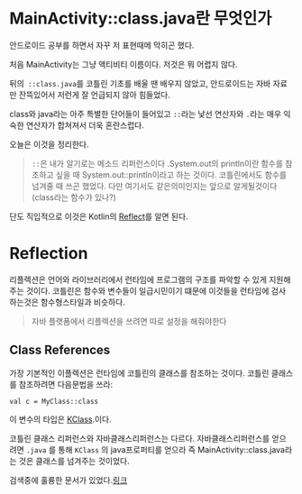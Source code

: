 # MainActivity::class.java란 무엇인가



안드로이드 공부를 하면서 자꾸 저 표현때메 막히곤 했다.

처음 MainActivity는 그냥 액티비티 이름이다. 저것은 뭐 어렵지 않다.

뒤의` ::class.java`를 코틀린 기초를 배울 땐 배우지 않았고, 안드로이드는 자바 자료만 잔뜩있어서 저런게 잘 언급되지 않아 힘들었다.

class와 java라는 아주 특별한 단어들이 들어있고 `::`라는 낯선 연산자와 `.`라는 매우 익숙한 연산자가 합쳐져서 더욱 혼란스럽다.

오늘은 이것을 정리한다.

> `::`은 내가 알기로는 메소드 리퍼런스이다 .System.out의 println이란 함수를 참조하고 싶을 때 System.out::println이라고 하는 것이다. 코틀린에서도 함수를 넘겨줄 때 쓰곤 했었다. 다만 여기서도 같은의미인지는 앞으로 알게될것이다(class라는 함수가 있나?)



단도 직입적으로 이것은 Kotlin의 [Reflect](https://kotlinlang.org/docs/reference/reflection.html)를 알면 된다.

# Reflection

리플렉션은 언어와 라이브러리에서 런타임에 프로그램의 구조를 파악할 수 있게 지원해주는 것이다. 코틀린은 함수와 변수들이 일급시민이기 떄문에 이것들을 런타임에 검사 하는것은 함수형스타일과 비슷하다.

> 자바 플랫폼에서 리플렉션을 쓰려면 따로 설정을 해줘야한다

## Class References

가장 기본적인 이플렉션은 런타임에 코틀린의 클래스를 참조하는 것이다. 코틀린 클래스를 참조하려면 다음문법을 쓰라:

```
val c = MyClass::class
```

이  변수의 타입은  [KClass](https://kotlinlang.org/api/latest/jvm/stdlib/kotlin.reflect/-k-class/index.html).이다. 

코틀린 클래스 리퍼런스와 자바클래스리퍼런스는 다르다. 자바클래스리퍼런스를 얻으려면 `.java` 를 통해 `KClass` 의 java프로퍼티를 얻으라
즉 MainActivity::class.java라는 것은 클래스를 넘겨주는 것이었다.



검색중에 훌륭한 문서가 있었다.[링크](https://medium.com/harrythegreat/%EC%BD%94%ED%8B%80%EB%A6%B0%EC%9D%98-%EB%8D%94%EB%B8%94%EC%BD%9C%EB%A1%A0-%EC%B0%B8%EC%A1%B0-73ff25484586)

